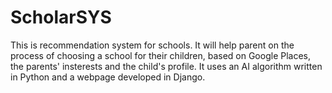 # ScholarSYS
This is recommendation system for schools. It will help parent on the process of choosing a school for their children, based on Google Places, the parents' insterests and the child's profile. 
It uses an AI algorithm written in Python and a webpage developed in Django.
